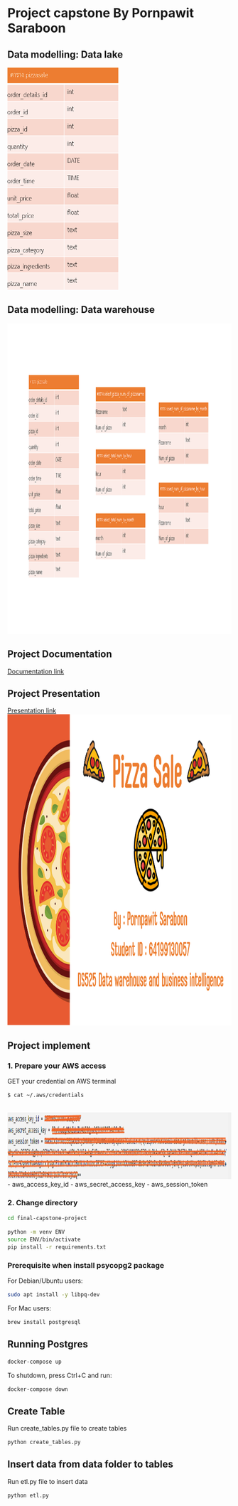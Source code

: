 # Project capstone By Pornpawit Saraboon


## Data modelling: Data lake
<img src="https://github.com/PornpawitSrSWU/swu-ds525/blob/main/final-capstone-project/Pic/datalake.png" height="500" width="250" center >

## Data modelling: Data warehouse
<img src="https://github.com/PornpawitSrSWU/swu-ds525/blob/main/final-capstone-project/Pic/datawarehouse.png" height="700" width="1050" >

## Project Documentation
[Documentation link](https://github.com/PornpawitSrSWU/swu-ds525/blob/main/final-capstone-project/Doc/Document.pdf)

## Project Presentation
[Presentation link](https://github.com/PornpawitSrSWU/swu-ds525/blob/main/final-capstone-project/Doc/Presentation.pdf)
<br>
<img src="https://github.com/PornpawitSrSWU/swu-ds525/blob/main/final-capstone-project/Pic/Presentation.png" height="700" width="1200" >

## Project implement

### 1. Prepare your AWS access
GET your credential on AWS terminal
```sh
$ cat ~/.aws/credentials
```
<br>
<img src="https://github.com/PornpawitSrSWU/swu-ds525/blob/main/final-capstone-project/Pic/credential.png" height="150" width="900" center >
<br>
- aws_access_key_id </n>
- aws_secret_access_key </n>
- aws_session_token </n>

### 2. Change directory
```sh
cd final-capstone-project
```

```sh
python -m venv ENV
source ENV/bin/activate
pip install -r requirements.txt
```

### Prerequisite when install psycopg2 package

For Debian/Ubuntu users:

```sh
sudo apt install -y libpq-dev
```

For Mac users:

```sh
brew install postgresql
```

## Running Postgres

```sh
docker-compose up
```

To shutdown, press Ctrl+C and run:

```sh
docker-compose down
```
## Create Table

Run create_tables.py file to create tables

```sh
python create_tables.py
```
## Insert data from data folder to tables

Run etl.py file to insert data

```sh
python etl.py
```